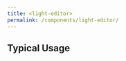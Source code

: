 ```yaml
---
title: <light-editor>
permalink: /components/light-editor/
---
```


## Typical Usage

<light-preview>
  <template slot="code">
    <light-editor></light-editor>
  </template>
</light-preview>
